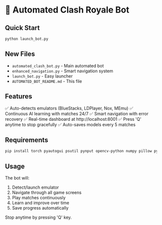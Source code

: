 # 🤖 Automated Clash Royale Bot

## Quick Start

```bash
python launch_bot.py
```

## New Files

- `automated_clash_bot.py` - Main automated bot
- `enhanced_navigation.py` - Smart navigation system  
- `launch_bot.py` - Easy launcher
- `AUTOMATED_BOT_README.md` - This file

## Features

✅ Auto-detects emulators (BlueStacks, LDPlayer, Nox, MEmu)
✅ Continuous AI learning with matches 24/7
✅ Smart navigation with error recovery
✅ Real-time dashboard at http://localhost:8001
✅ Press 'Q' anytime to stop gracefully
✅ Auto-saves models every 5 matches

## Requirements

```bash
pip install torch pyautogui psutil pynput opencv-python numpy pillow python-dotenv inference-sdk
```

## Usage

The bot will:
1. Detect/launch emulator
2. Navigate through all game screens
3. Play matches continuously
4. Learn and improve over time
5. Save progress automatically

Stop anytime by pressing 'Q' key.